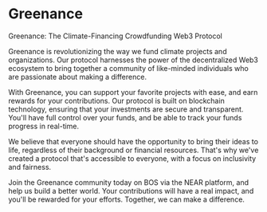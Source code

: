 # Greenance
Greenance: The Climate-Financing Crowdfunding Web3 Protocol

Greenance is revolutionizing the way we fund climate projects and organizations. Our protocol harnesses the power of the decentralized Web3 ecosystem to bring together a community of like-minded individuals who are passionate about making a difference.

With Greenance, you can support your favorite projects with ease, and earn rewards for your contributions. Our protocol is built on blockchain technology, ensuring that your investments are secure and transparent. You'll have full control over your funds, and be able to track your funds progress in real-time.

We believe that everyone should have the opportunity to bring their ideas to life, regardless of their background or financial resources. That's why we've created a protocol that's accessible to everyone, with a focus on inclusivity and fairness.

Join the Greenance community today on BOS via the NEAR platform, and help us build a better world. Your contributions will have a real impact, and you'll be rewarded for your efforts. Together, we can make a difference.
